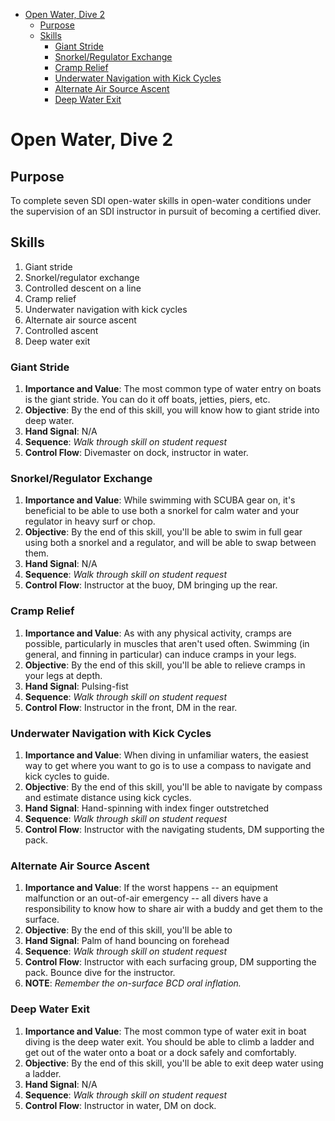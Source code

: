 - [Open Water, Dive 2](#open-water-dive-2)
  - [Purpose](#purpose)
  - [Skills](#skills)
    - [Giant Stride](#giant-stride)
    - [Snorkel/Regulator Exchange](#snorkelregulator-exchange)
    - [Cramp Relief](#cramp-relief)
    - [Underwater Navigation with Kick Cycles](#underwater-navigation-with-kick-cycles)
    - [Alternate Air Source Ascent](#alternate-air-source-ascent)
    - [Deep Water Exit](#deep-water-exit)

# Open Water, Dive 2

## Purpose

To complete seven SDI open-water skills in open-water conditions under the supervision of an SDI instructor in pursuit of becoming a certified diver.

## Skills

1. Giant stride
1. Snorkel/regulator exchange
1. Controlled descent on a line
1. Cramp relief
1. Underwater navigation with kick cycles
1. Alternate air source ascent
1. Controlled ascent
1. Deep water exit

### Giant Stride

1. **Importance and Value**: The most common type of water entry on boats is the giant stride. You can do it off boats, jetties, piers, etc.
1. **Objective**: By the end of this skill, you will know how to giant stride into deep water.
1. **Hand Signal**: N/A
1. **Sequence**: *Walk through skill on student request*
1. **Control Flow**: Divemaster on dock, instructor in water.

### Snorkel/Regulator Exchange

1. **Importance and Value**: While swimming with SCUBA gear on, it's beneficial to be able to use both a snorkel for calm water and your regulator in heavy surf or chop.
1. **Objective**: By the end of this skill, you'll be able to swim in full gear using both a snorkel and a regulator, and will be able to swap between them.
1. **Hand Signal**: N/A
1. **Sequence**: *Walk through skill on student request*
1. **Control Flow**: Instructor at the buoy, DM bringing up the rear.

### Cramp Relief

1. **Importance and Value**: As with any physical activity, cramps are possible, particularly in muscles that aren't used often. Swimming (in general, and finning in particular) can induce cramps in your legs.
1. **Objective**: By the end of this skill, you'll be able to relieve cramps in your legs at depth.
1. **Hand Signal**: Pulsing-fist
1. **Sequence**: *Walk through skill on student request*
1. **Control Flow**: Instructor in the front, DM in the rear.

### Underwater Navigation with Kick Cycles

1. **Importance and Value**: When diving in unfamiliar waters, the easiest way to get where you want to go is to use a compass to navigate and kick cycles to guide.
1. **Objective**: By the end of this skill, you'll be able to navigate by compass and estimate distance using kick cycles.
1. **Hand Signal**: Hand-spinning with index finger outstretched
1. **Sequence**: *Walk through skill on student request*
1. **Control Flow**: Instructor with the navigating students, DM supporting the pack.

### Alternate Air Source Ascent

1. **Importance and Value**: If the worst happens -- an equipment malfunction or an out-of-air emergency -- all divers have a responsibility to know how to share air with a buddy and get them to the surface.
1. **Objective**: By the end of this skill, you'll be able to 
1. **Hand Signal**: Palm of hand bouncing on forehead
1. **Sequence**: *Walk through skill on student request*
1. **Control Flow**: Instructor with each surfacing group, DM supporting the pack. Bounce dive for the instructor.
1. **NOTE**: *Remember the on-surface BCD oral inflation.*

### Deep Water Exit

1. **Importance and Value**: The most common type of water exit in boat diving is the deep water exit. You should be able to climb a ladder and get out of the water onto a boat or a dock safely and comfortably.
1. **Objective**: By the end of this skill, you'll be able to exit deep water using a ladder.
1. **Hand Signal**: N/A
1. **Sequence**: *Walk through skill on student request*
1. **Control Flow**: Instructor in water, DM on dock.